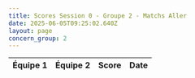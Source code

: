 ```yaml
---
title: Scores Session 0 - Groupe 2 - Matchs Aller
date: 2025-06-05T09:25:02.640Z
layout: page
concern_group: 2
---
```




| Équipe 1 | Équipe 2 | Score | Date |
|----------|----------|-------|------|

